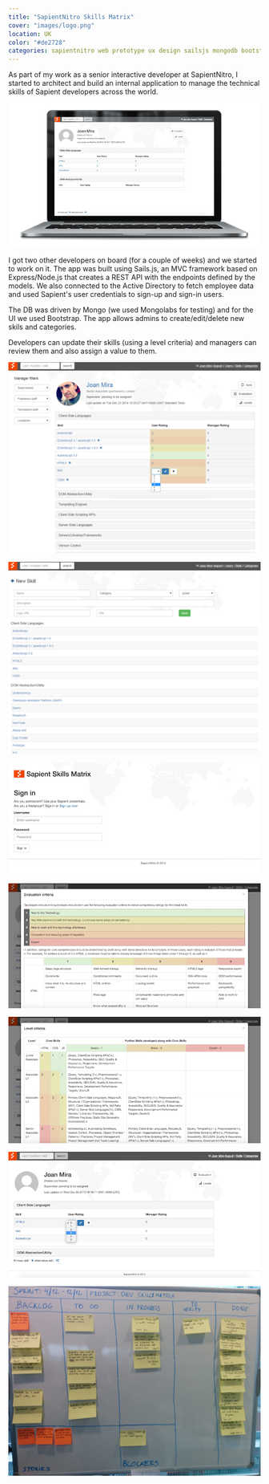 ```yaml
---
title: "SapientNitro Skills Matrix"
cover: "images/logo.png"
location: UK
color: "#de2728"
categories: sapientnitro web prototype ux design sailsjs mongodb bootstrap inverted
---
```


As part of my work as a senior interactive developer at SapientNitro, I started to architect and build an internal application to manage the technical skills of Sapient developers across the world.

![](./images/2.jpg)

I got two other developers on board (for a couple of weeks) and we started to work on it. The app was built using Sails.js, an MVC framework based on Express/Node.js that creates a REST API with the endpoints defined by the models. We also connected to the Active Directory to fetch employee data and used Sapient's user credentials to sign-up and sign-in users.

The DB was driven by Mongo (we used Mongolabs for testing) and for the UI we used Bootstrap. The app allows admins to create/edit/delete new skils and categories.

Developers can update their skills (using a level criteria) and managers can review them and also assign a value to them.

![](./images/0.jpg)

![](./images/6.jpg)

![](./images/1.jpg)

![](./images/3.jpg)

![](./images/4.jpg)

![](./images/5.jpg)

![](./images/board.jpg "Scrum board")
